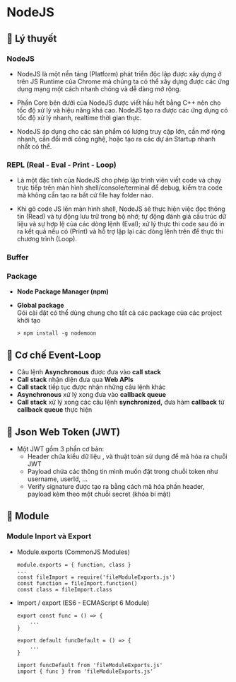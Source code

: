 # **NodeJS**

## 🔹 Lý thuyết
### NodeJS
- NodeJS là một nền tảng (Platform) phát triển độc lập được xây dựng ở trên JS Runtime của Chrome mà chúng ta có thể xây dựng được các ứng dụng mạng một cách nhanh chóng và dễ dàng mở rộng.

- Phần Core bên dưới của NodeJS được viết hầu hết bằng C++ nên cho tốc độ xử lý và hiệu năng khá cao.
NodeJS tạo ra được các ứng dụng có tốc độ xử lý nhanh, realtime thời gian thực.

- NodeJS áp dụng cho các sản phẩm có lượng truy cập lớn, cần mở rộng nhanh, cần đổi mới công nghệ, hoặc tạo ra các dự án Startup nhanh nhất có thể.

### REPL (Real - Eval - Print - Loop)
- Là một đặc tính của NodeJS cho phép lập trình viên viết code  và chạy trực tiếp trên màn hình shell/console/terminal để debug, kiểm tra code mà không cần tạo ra bất cứ file hay folder nào.

- Khi gõ code JS lên màn hình shell, NodeJS sẽ thực hiện việc đọc thông tin (Read) và tự động lưu trữ trong bộ nhớ; tự động đánh giá cấu trúc dữ liệu và sự hợp lệ của các dòng lệnh (Eval); xử lý thực thi code sau đó in ra kết quả nếu có (Print) và hỗ trợ lặp lại các dòng lệnh trên để thực thi chương trình (Loop).

### Buffer

### Package
- **Node Package Manager (npm)**     
     
- **Global package**    
    Gói cài đặt có thể dùng chung cho tất cả các package của các project khởi tạo
    ``` 
    > npm install -g nodemoon
    ```

## 🔹 Cơ chế Event-Loop
- Câu lệnh **Asynchronous** được đưa vào **call stack**
- **Call stack** nhận diện đưa qua **Web APIs**
- **Call stack** tiếp tục được nhận những câu lệnh khác
- **Asynchronous** xử lý xong đưa vào **callback queue**
- **Call stack** xử lý xong các câu lệnh **synchronized,** đưa hàm **callback** từ **callback queue** thực hiện

## 🔹 Json Web Token (JWT)
* Một JWT gồm 3 phần cơ bản:
    - Header chứa kiểu dữ liệu , và thuật toán sử dụng để mã hóa ra chuỗi JWT
    - Payload chứa các thông tin mình muốn đặt trong chuỗi token như username, userId, …
    - Verify signature được tạo ra bằng cách mã hóa phần header, payload kèm theo một chuỗi secret (khóa bí mật)


## 🔹 Module
### Module Inport và Export
- Module.exports (CommonJS Modules)
    ``` JS
    module.exports = { function, class }
    ...
    const fileImport = require('fileModuleExports.js')
    const function = fileImport.function()
    const class = fileImport.class
    ```
    
- Import / export (ES6 - ECMAScript 6 Module)
    ``` JS
    export const func = () => {
        ...
    }

    export default funcDefault = () => {
        ...
    }

    import funcDefault from 'fileModuleExports.js'
    import { func } from 'fileModuleExports.js'
    ```